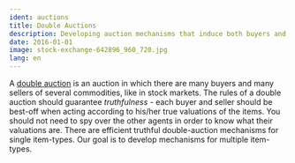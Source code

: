 ```yaml
---
ident: auctions
title: Double Auctions
description: Developing auction mechanisms that induce both buyers and sellers to behave truthfully.
date: 2016-01-01
image: stock-exchange-642896_960_720.jpg
lang: en
---
```

A [double auction](https://en.wikipedia.org/wiki/Double_auction) is an auction in which
there are many buyers and many sellers of several commodities, like in stock markets.
The rules of a double auction should guarantee *truthfulness* - each buyer and seller
should be best-off when acting according to his/her true valuations of the items. You should
not need to spy over the other agents in order to know what their valuations are.
There are efficient truthful double-auction mechanisms for single item-types.
Our goal is to develop mechanisms for multiple item-types.
